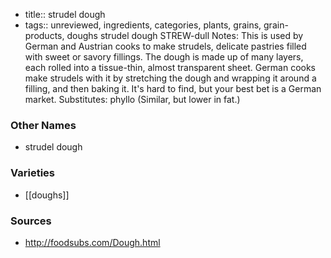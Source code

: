 - title:: strudel dough
- tags:: unreviewed, ingredients, categories, plants, grains, grain-products, doughs
strudel dough STREW-dull Notes: This is used by German and Austrian cooks to make strudels, delicate pastries filled with sweet or savory fillings. The dough is made up of many layers, each rolled into a tissue-thin, almost transparent sheet. German cooks make strudels with it by stretching the dough and wrapping it around a filling, and then baking it. It's hard to find, but your best bet is a German market. Substitutes: phyllo (Similar, but lower in fat.)

### Other Names

* strudel dough

### Varieties

* [[doughs]]

### Sources
* http://foodsubs.com/Dough.html
